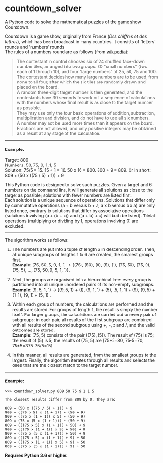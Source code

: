 # countdown_solver
A Python code to solve the mathematical puzzles of the game show Countdown.

Countdown is a game show, originally from France (_Des chiffres et des lettres_),
which has been broadcast in many countries.  It consists of 'letters' rounds and
'numbers' rounds. \
The rules of a numbers round are as follows (from
[wikipedia](https://en.wikipedia.org/wiki/Countdown_(game_show)#Numbers_round)):

> The contestant in control chooses six of 24 shuffled face-down number tiles,
arranged into two groups: 20 "small numbers" (two each of 1 through 10),
and four "large numbers" of 25, 50, 75 and 100. \
The contestant decides how many large numbers are to be used, from none to all four,
after which the six tiles are randomly drawn and placed on the board. \
A random three-digit target number is then generated, and the contestants have
30 seconds to work out a sequence of calculations with the numbers whose
final result is as close to the target number as possible. \
They may use only the four basic operations of addition, subtraction,
multiplication and division, and do not have to use all six numbers. \
A number may not be used more times than it appears on the board. Fractions are
not allowed, and only positive integers may be obtained as a result at any
stage of the calculation.

---

#### Example:

Target: 809 \
Numbers: 50, 75, 9, 1, 1, 5 \
Solution: 75/5 = 15. 15 + 1 = 16. 50 x 16 = 800. 800 + 9 = 809.  Or in short:
809 = (50 x ((75 / 5) + 1)) + 9

This Python code is designed to solve such puzzles. Given a target and 6 numbers on the
command line, it will generate all solutions as close to the target as possible;
solutions with fewer numbers are listed first. \
Each solution is a unique sequence of operations. Solutions that differ only
by commutative operations (a + b versus b + a; a x b versus b x a) are only listed once,
contrary to solutions that differ by associative operations
(solutions involving (a + (b + c)) and ((a + b) + c) will both be listed).
Trivial operations (multiplying or dividing by 1, operations involving 0) are excluded.

---

The algorithm works as follows:

1. The numbers are put into a tuple of length 6 in descending order. Then, all unique
subgroups of lengths 1 to 6 are created, the smallest groups first.\
**Example**: (75, 50, 5, 9, 1, 1) -> {(75), (50), (9), (5), (1),
(75, 50), (75, 9), (75, 5), ..., (75, 50, 9, 5, 1, 1)}.

2. Next, the groups are organised into a hierarchical tree: every group is partitioned
into all unique unordered pairs of its non-empty subgroups.\
**Example**: (9, 5, 1, 1) -> [(9, 5, 1) + (1), (9, 1, 1) + (5), (5, 1, 1) + (9),
(9, 5) + (1, 1), (9, 1) + (5, 1)].

3. Within each group of numbers, the calculations are performed and the results are
stored. For groups of length 1, the result is simply the number itself. For larger
groups, the calculations are carried out on every pair of subgroups: in each pair, all
results of the first subgroup are combined with all results of the second subgroup
using +, -, x and /, and the valid outcomes are stored.\
**Example**: (75, 5) consists of the pair ((75), (5)). The result of (75) is 75; the
result of (5) is 5; the results of (75, 5) are [75+5=80, 75-5=70, 75*5=375, 75/5=15].

4. In this manner, all results are generated, from the smallest groups to the largest.
Finally, the algorithm iterates through all results and selects the ones that are the
closest match to the target number.

---

#### Example:

```
>>> countdown_solver.py 809 50 75 9 1 1 5

The closest results differ from 809 by 0. They are:

809 = (50 x ((75 / 5) + 1)) + 9
809 = ((75 x 5) x (1 + 1)) + (50 + 9)
809 = ((75 x (1 + 1)) x 5) + (50 + 9)
809 = (75 x (5 x (1 + 1))) + (50 + 9)
809 = (((75 x 5) x (1 + 1)) + 50) + 9
809 = (((75 x (1 + 1)) x 5) + 50) + 9
809 = ((75 x (5 x (1 + 1))) + 50) + 9
809 = (((75 x 5) x (1 + 1)) + 9) + 50
809 = (((75 x (1 + 1)) x 5) + 9) + 50
809 = ((75 x (5 x (1 + 1))) + 9) + 50
```

**Requires Python 3.6 or higher.**

